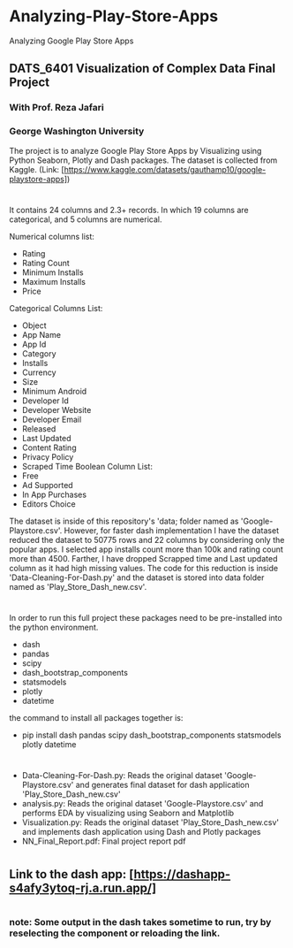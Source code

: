 # Analyzing-Play-Store-Apps
Analyzing Google Play Store Apps

## DATS_6401 Visualization of Complex Data Final Project
### With Prof. Reza Jafari
### George Washington University

The project is to analyze Google Play Store Apps by Visualizing using Python Seaborn, Plotly and Dash packages. The dataset is collected from Kaggle. (Link: [https://www.kaggle.com/datasets/gauthamp10/google-playstore-apps])
#
It contains 24 columns and 2.3+ records. In which 19 columns are categorical, and 5 columns are numerical.
 
Numerical columns list:
- Rating
- Rating Count
- Minimum Installs
- Maximum Installs
- Price 

Categorical Columns List:
- Object
- App Name
- App Id
- Category
- Installs              
- Currency              
- Size                  
- Minimum Android
- Developer Id
- Developer Website
- Developer Email
- Released  
- Last Updated
- Content Rating
- Privacy Policy
- Scraped Time
Boolean Column List:
- Free                    
- Ad Supported
- In App Purchases
- Editors Choice

The dataset is inside of this repository's 'data; folder named as 'Google-Playstore.csv'. However, for faster dash implementation I have the dataset reduced the dataset to 50775 rows and 22 columns by considering only the popular apps. I selected app installs count more than 100k and rating count more than 4500. Farther, I have dropped Scrapped time and Last updated column as it had high missing values. The code for this reduction is inside 'Data-Cleaning-For-Dash.py' and the dataset is stored into data folder named as 'Play_Store_Dash_new.csv'.
#
In order to run this full project these packages need to be pre-installed into the python environment. 
- dash 
- pandas 
- scipy 
- dash_bootstrap_components 
- statsmodels 
- plotly 
- datetime

the command to install all packages together is:
- pip install dash pandas scipy dash_bootstrap_components statsmodels plotly datetime
#
- Data-Cleaning-For-Dash.py: Reads the original dataset 'Google-Playstore.csv' and generates final dataset for dash application 'Play_Store_Dash_new.csv'
- analysis.py: Reads the original dataset 'Google-Playstore.csv' and performs EDA by visualizing using Seaborn and Matplotlib
- Visualization.py: Reads the original dataset 'Play_Store_Dash_new.csv' and implements dash application using Dash and Plotly packages
- NN_Final_Report.pdf: Final project report pdf

#
## Link to the dash app: [https://dashapp-s4afy3ytoq-rj.a.run.app/]
#
### note: Some output in the dash takes sometime to run, try by reselecting the component or reloading the link. 
#
